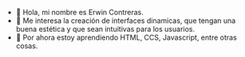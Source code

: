 - 👋 Hola, mi nombre es Erwin Contreras.
- 👀 Me interesa la creación de interfaces dinamicas, que tengan una buena estética y que sean intuitivas para los usuarios.
- 🌱 Por ahora estoy aprendiendo HTML, CCS, Javascript, entre otras cosas.

<!---
erwin-cc/erwin-cc is a ✨ special ✨ repository because its `README.md` (this file) appears on your GitHub profile.
You can click the Preview link to take a look at your changes.
--->
